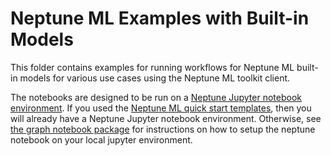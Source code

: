 # Neptune ML Examples with Built-in Models

This folder contains examples for running workflows for Neptune ML built-in models for various use cases using the Neptune ML toolkit client.

The notebooks are designed to be run on a [Neptune Jupyter notebook environment](https://docs.aws.amazon.com/neptune/latest/userguide/graph-notebooks.html).
If you used the [Neptune ML quick start templates](https://docs.aws.amazon.com/neptune/latest/userguide/machine-learning.html#machine-learning-quick-start), then you will already have a Neptune Jupyter notebook environment.
Otherwise, see [the graph notebook package](https://github.com/aws/graph-notebook) for instructions on how to setup the neptune notebook on your local jupyter environment.